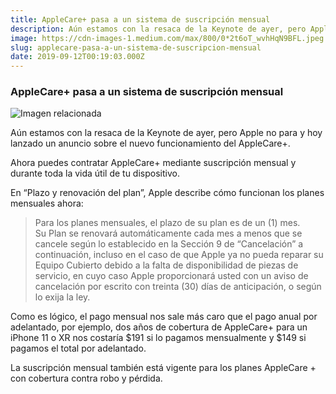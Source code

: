```yaml
---
title: AppleCare+ pasa a un sistema de suscripción mensual
description: Aún estamos con la resaca de la Keynote de ayer, pero Apple no para y hoy lanzado un anuncio sobre el nuevo funcionamiento del AppleCare+.
image: https://cdn-images-1.medium.com/max/800/0*2t6oT_wvhHqN9BFL.jpeg
slug: applecare-pasa-a-un-sistema-de-suscripcion-mensual
date: 2019-09-12T00:19:03.000Z
---
```


### AppleCare+ pasa a un sistema de suscripción mensual

![Imagen relacionada](https://cdn-images-1.medium.com/max/800/0*2t6oT_wvhHqN9BFL.jpeg)

Aún estamos con la resaca de la Keynote de ayer, pero Apple no para y hoy lanzado un anuncio sobre el nuevo funcionamiento del AppleCare+.

Ahora puedes contratar AppleCare+ mediante suscripción mensual y durante toda la vida útil de tu dispositivo.

En “Plazo y renovación del plan”, Apple describe cómo funcionan los planes mensuales ahora:

> Para los planes mensuales, el plazo de su plan es de un (1) mes.  
> Su Plan se renovará automáticamente cada mes a menos que se cancele según lo establecido en la Sección 9 de “Cancelación” a continuación, incluso en el caso de que Apple ya no pueda reparar su Equipo Cubierto debido a la falta de disponibilidad de piezas de servicio, en cuyo caso Apple proporcionará usted con un aviso de cancelación por escrito con treinta (30) días de anticipación, o según lo exija la ley.

Como es lógico, el pago mensual nos sale más caro que el pago anual por adelantado, por ejemplo, dos años de cobertura de AppleCare+ para un iPhone 11 o XR nos costaría $191 si lo pagamos mensualmente y $149 si pagamos el total por adelantado.

La suscripción mensual también está vigente para los planes AppleCare + con cobertura contra robo y pérdida.
